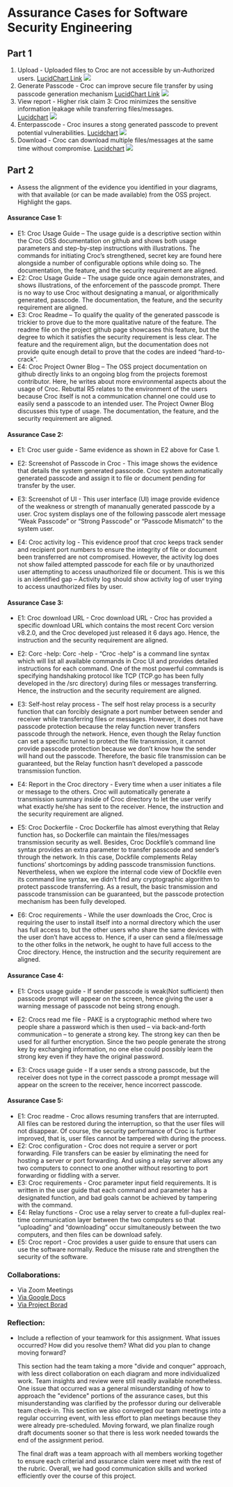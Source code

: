 # Assurance Cases for Software Security Engineering



## Part 1
   1. Upload - Uploaded files to Croc are not accessible by un-Authorized users.
      [LucidChart Link](https://app.lucidchart.com/invitations/accept/7079316e-3b01-42e8-bbcb-bd587a221f16)
      ![](/image/AssuranceCase1F.jpeg)
   2. Generate Passcode - Croc can improve secure file transfer by using passcode generation mechanism 
      [LucidChart Link](https://app.lucidchart.com/lucidchart/c93b562a-a307-4b1d-aeba-0374937dd24c/edit?shared=true&page=0_0#?folder_id=home&browser=icon)
      ![](/image/AssuranceCase2d1.png)
   3. View report - Higher risk claim 3: Croc minimizes the sensitive information leakage while transferring files/messages.  
      [Lucidchart](https://app.lucidchart.com/documents/edit/b5b8e48e-4509-4c06-af8e-b96f973c6692/0_0#?folder_id=home&browser=icon)
      ![](/image/AssuranceCase3-6.png)
   4. Enterpasscode - Croc insures a stong generated passcode to prevent potential vulnerabilities.
      [Lucidchart](https://app.lucidchart.com/invitations/accept/3f2f4c62-431d-4c30-9084-83a1b404ebd7)
      ![](/image/AssuranceCase-4.jpeg)
  5. Download - Croc can download multiple files/messages at the same time without compromise.
      [Lucidchart]( https://app.lucidchart.com/invitations/accept/6bb8951f-1d10-47c0-84ec-3351def6c628 )
      ![](/image/AssuranceCase5F.png)
  



## Part 2
 * Assess the alignment of the evidence you identified in your diagrams, with that available (or can be made available) from the OSS project. Highlight the gaps.

 
 
 
#### Assurance Case 1:
* E1: Croc Usage Guide – The usage guide is a descriptive section within the Croc OSS documentation on github and shows both usage parameters and step-by-step instructions with illustrations.  The commands for initiating Croc’s strengthened, secret key are found here alongside a number of configurable options while doing so.  The documentation, the feature, and the security requirement are aligned.  
* E2: Croc Usage Guide – The usage guide once again demonstrates, and shows illustrations, of the enforcement of the passcode prompt.  There is no way to use Croc without designating a manual, or algorithmically generated, passcode. The documentation, the feature, and the security requirement are aligned.  
* E3: Croc Readme – To qualify the quality of the generated passcode is trickier to prove due to the more qualitative nature of the feature.  The readme file on the project github page showcases this feature, but the degree to which it satisfies the security requirement is less clear.  The feature and the requirement align, but the documentation does not provide quite enough detail to prove that the codes are indeed “hard-to-crack”.
* E4: Croc Project Owner Blog – The OSS project documentation on github directly links to an ongoing blog from the projects foremost contributor.  Here, he writes about more environmental aspects about the usage of Croc.  Rebuttal R5 relates to the environment of the users because Croc itself is not a communication channel one could use to easily send a passcode to an intended user.  The Project Owner Blog discusses this type of usage. The documentation, the feature, and the security requirement are aligned.


#### Assurance Case 2:
* E1: Croc user guide - Same evidence as shown in E2 above for Case 1.

* E2: Screenshot of Passcode in Croc - This image shows the evidence that details the system generated passcode. Croc system automatically generated passcode and assign it to file or document pending for transfer by the user.

* E3: Screenshot of UI - This user interface (UI) image provide evidence of the weakness or strength of mananually generated passcode by a user. Croc system displays one of the following passcode alert message “Weak Passcode” or “Strong Passcode” or “Passcode Mismatch” to the system user.

* E4: Croc activity log -  This evidence proof that croc keeps track sender and recipient port numbers to ensure the integrity of file or document been transferred are not compromised. However, the activity log does not show failed attempted passcode for each file or by unauthorized user attempting to access unauthorized file or document. This is we this is an identified gap – Activity log should show activity log of user trying to access unauthorized files by user.


#### Assurance Case 3:

* E1: Croc download URL - Croc download URL - Croc has provided a specific download URL which contains the most recent Corc version v8.2.0, and the Croc developed just   released it 6 days ago. Hence, the instruction and the security requirement are aligned.  

* E2: Corc -help: Corc -help - “Croc -help” is a command line syntax which will list all available commands in Croc UI and provides detailed instructions for each       command. One of the most powerful commands is specifying handshaking protocol like TCP (TCP.go has been fully developed in the /src directory) during files or messages         transferring. Hence, the instruction and the security requirement are aligned.  

* E3: Self-host relay process - The self host relay process is a security function that can forcibly designate a port number between sender and receiver while             transferring files or messages. However, it does not have passcode protection because the relay function never transfers passcode through the network. Hence, even though the   Relay function can set a specific tunnel to protect the file transmission, it cannot provide passcode protection because we don’t know how the sender will hand out the         passcode. Therefore, the basic file transmission can be guaranteed, but the Relay function hasn’t developed a passcode transmission function.  

* E4: Report in the Croc directory - Every time when a user initiates a file or message to the others. Croc will automatically generate a transmission summary inside     of Croc directory to let the user verify what exactly he/she has sent to the receiver.  Hence, the instruction and the security requirement are aligned.  

* E5: Croc Dockerfile - Croc Dockerfile has almost everything that Relay function has, so Dockerfile can maintain the files/messages transmission security as well.       Besides, Croc Dockfile’s command line syntax provides an extra parameter to transfer passcode and sender’s through the network. In this case, Dockfile complements Relay         functions’ shortcomings by adding passcode transmission functions. Nevertheless, when we explore the internal code view of Dockfile even its command line syntax, we didn’t     find any cryptographic algorithm to protect passcode transferring. As a result, the basic transmission and passcode transmission can be guaranteed, but the passcode             protection mechanism has been fully developed.   

* E6: Croc requirements - While the user downloads the Croc, Croc is requiring the user to install itself into a normal directory which the user has full access to,     but the other users who share the same devices with the user don’t have access to. Hence, if a user can send a file/message to the other folks in the network, he ought to       have full access to the Croc directory. Hence, the instruction and the security requirement are aligned.

 #### Assurance Case 4:
 
* E1: Crocs usage guide - If sender passcode is weak(Not sufficient) then passcode prompt will appear on the screen, hence giving the user a warning message of passcode not being strong enough.

* E2: Crocs read me file - PAKE is a cryptographic method where two people share a password which is then used – via back-and-forth communication – to generate a strong key. The strong key can then be used for all further encryption. Since the two people generate the strong key by exchanging information, no one else could possibly learn the strong key even if they have the original password.

* E3: Crocs usage guide - If a user sends a strong passcode, but the receiver does not type in the correct passcode a prompt message will appear on the screen to the receiver, hence incorrect passcode.

 
 
 
 
#### Assurance Case 5:
* E1: Croc readme - Croc allows resuming transfers that are interrupted. All files can be restored during the interruption, so that the user files will not disappear. Of course, the security performance of Croc is further improved, that is, user files cannot be tampered with during the process.
* E2: Croc configuration - Croc does not require a server or port forwarding. File transfers can be easier by eliminating the need for hosting a server or port forwarding. And using a relay server allows any two computers to connect to one another without resorting to port forwarding or fiddling with a server.  
* E3:  Croc requirements - Croc parameter input field requirements. It is written in the user guide that each command and parameter has a designated function, and bad goals cannot be achieved by tampering with the command.
*  E4: Relay functions - Croc use a relay server to create a full-duplex real-time communication layer between the two computers so that “uploading” and “downloading” occur simultaneously between the two computers, and then files can be download safely.
* E5: Croc report - Croc provides a user guide to ensure that users can use the software normally. Reduce the misuse rate and strengthen the security of the software.

 

### Collaborations:  
* Via Zoom Meetings
* [Via Google Docs](https://docs.google.com/document/d/1Vv0kSrD5M8hSyjTQmaJnvpghe5GGj-RwnCdF9dxKRZU/edit?usp=sharing)
* [Via Project Borad](https://github.com/ZexiXin/CYBR8420/projects/1)



### Reflection:
* Include a reflection of your teamwork for this assignment. What issues occurred? How did you resolve them? What did you plan to change moving forward? 

   This section had the team taking a more "divide and conquer" approach, with less direct collaboration on each diagram and more individualized work.  Team insights and review were still readily available nonetheless.  One issue that occurred was a general misunderstanding of how to approach the "evidence" portions of the assurance cases, but this misunderstanding was clarified by the professor during our deliverable team check-in.   This section we also converged our team meetings into a regular occurring event, with less effort to plan meetings because they were already pre-scheduled.  Moving forward, we plan finalize rough draft documents sooner so that there is less work needed towards the end of the assignment period.
   
   The final draft was a team approach with all members working together to ensure each criterial and assurance claim were meet with the rest of the rubric.  Overall, we had good communication skills and worked efficiently over the course of this project. 
